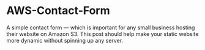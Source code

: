 # AWS-Contact-Form
A simple contact form — which is important for any small business hosting their website on Amazon S3. This post should help make your static website more dynamic without spinning up any server.
